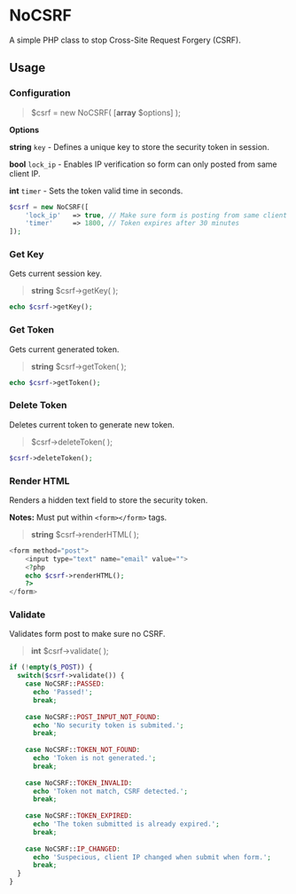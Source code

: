 # NoCSRF

A simple PHP class to stop Cross-Site Request Forgery (CSRF).



## Usage

### Configuration

> \$csrf = new NoCSRF( [**array** $options] );

**Options**

**string** `key` - Defines a unique key to store the security token in session.

**bool** `lock_ip` - Enables IP verification so form can only posted from same client IP.

**int** `timer` - Sets the token valid time in seconds.

```php
$csrf = new NoCSRF([
	'lock_ip'	=> true, // Make sure form is posting from same client IP
  	'timer'		=> 1800, // Token expires after 30 minutes
]);
```



### Get Key

Gets current session key.

> **string** \$csrf->getKey( );

```php
echo $csrf->getKey();
```



### Get Token

Gets current generated token.

> **string** \$csrf->getToken( );

```php
echo $csrf->getToken();
```



### Delete Token

Deletes current token to generate new token. 

> \$csrf->deleteToken( );

```php
$csrf->deleteToken();
```



### Render HTML

Renders a hidden text field to store the security token.

**Notes:** Must put within `<form></form>` tags.

> **string** \$csrf->renderHTML( );

```php
<form method="post">
  	<input type="text" name="email" value="">
  	<?php
	echo $csrf->renderHTML();
	?>
</form>
```



### Validate

Validates form post to make sure no CSRF.

> **int** \$csrf->validate( );

```php
if (!empty($_POST)) {
  switch($csrf->validate()) {
    case NoCSRF::PASSED:
      echo 'Passed!';
      break;
      
    case NoCSRF::POST_INPUT_NOT_FOUND:
      echo 'No security token is submited.';
      break;
      
    case NoCSRF::TOKEN_NOT_FOUND:
      echo 'Token is not generated.';
      break;
      
    case NoCSRF::TOKEN_INVALID:
      echo 'Token not match, CSRF detected.';
      break;
      
    case NoCSRF::TOKEN_EXPIRED:
      echo 'The token submitted is already expired.';
      break;
      
    case NoCSRF::IP_CHANGED:
      echo 'Suspecious, client IP changed when submit when form.';
      break;
  }
}
```

